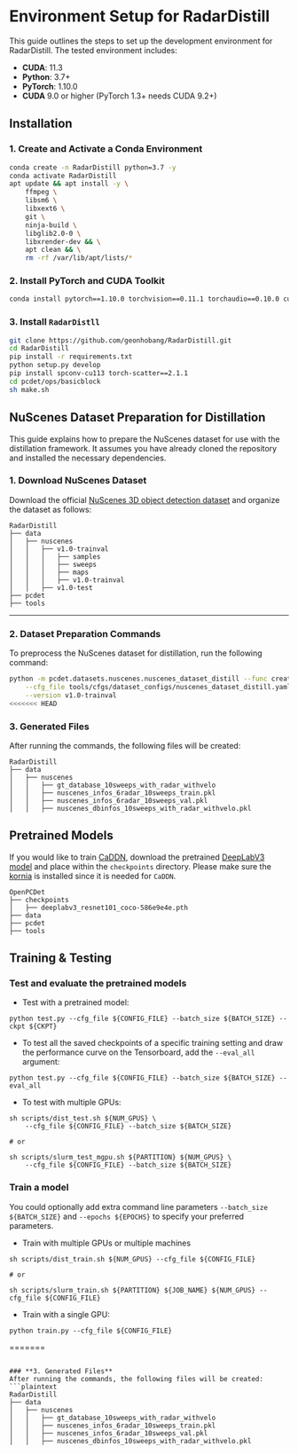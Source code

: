 # Environment Setup for RadarDistill

This guide outlines the steps to set up the development environment for RadarDistill. The tested environment includes:

- **CUDA**: 11.3
- **Python**: 3.7+
- **PyTorch**: 1.10.0
- **CUDA** 9.0 or higher (PyTorch 1.3+ needs CUDA 9.2+)

## **Installation**

### **1. Create and Activate a Conda Environment**
```bash
conda create -n RadarDistill python=3.7 -y
conda activate RadarDistill
apt update && apt install -y \
    ffmpeg \
    libsm6 \
    libxext6 \
    git \
    ninja-build \
    libglib2.0-0 \
    libxrender-dev && \
    apt clean && \
    rm -rf /var/lib/apt/lists/*
```

### **2. Install PyTorch and CUDA Toolkit**
```bash
conda install pytorch==1.10.0 torchvision==0.11.1 torchaudio==0.10.0 cudatoolkit=11.3 -c pytorch -c conda-forge -y
```

### **3. Install `RadarDistll`**
```bash
git clone https://github.com/geonhobang/RadarDistill.git
cd RadarDistill
pip install -r requirements.txt
python setup.py develop
pip install spconv-cu113 torch-scatter==2.1.1
cd pcdet/ops/basicblock
sh make.sh
```


## NuScenes Dataset Preparation for Distillation

This guide explains how to prepare the NuScenes dataset for use with the distillation framework. It assumes you have already cloned the repository and installed the necessary dependencies.

### **1. Download NuScenes Dataset**
Download the official [NuScenes 3D object detection dataset](https://www.nuscenes.org/download) and organize the dataset as follows:
```plaintext
RadarDistill
├── data
│   ├── nuscenes
│   │   ├── v1.0-trainval
│   │   │   ├── samples
│   │   │   ├── sweeps
│   │   │   ├── maps
│   │   │   ├── v1.0-trainval
│   │   ├── v1.0-test
├── pcdet
├── tools
```
---

### **2. Dataset Preparation Commands**
To preprocess the NuScenes dataset for distillation, run the following command:
```bash
python -m pcdet.datasets.nuscenes.nuscenes_dataset_distill --func create_nuscenes_infos \
    --cfg_file tools/cfgs/dataset_configs/nuscenes_dataset_distill.yaml \
    --version v1.0-trainval
<<<<<<< HEAD
```

### **3. Generated Files**
After running the commands, the following files will be created:
```plaintext
RadarDistill
├── data
│   ├── nuscenes
│   │   ├── gt_database_10sweeps_with_radar_withvelo
│   │   ├── nuscenes_infos_6radar_10sweeps_train.pkl
│   │   ├── nuscenes_infos_6radar_10sweeps_val.pkl
│   │   ├── nuscenes_dbinfos_10sweeps_with_radar_withvelo.pkl
```
## Pretrained Models
If you would like to train [CaDDN](../tools/cfgs/kitti_models/CaDDN.yaml), download the pretrained [DeepLabV3 model](https://download.pytorch.org/models/deeplabv3_resnet101_coco-586e9e4e.pth) and place within the `checkpoints` directory. Please make sure the [kornia](https://github.com/kornia/kornia) is installed since it is needed for `CaDDN`.
```
OpenPCDet
├── checkpoints
│   ├── deeplabv3_resnet101_coco-586e9e4e.pth
├── data
├── pcdet
├── tools
```

## Training & Testing


### Test and evaluate the pretrained models
* Test with a pretrained model: 
```shell script
python test.py --cfg_file ${CONFIG_FILE} --batch_size ${BATCH_SIZE} --ckpt ${CKPT}
```

* To test all the saved checkpoints of a specific training setting and draw the performance curve on the Tensorboard, add the `--eval_all` argument: 
```shell script
python test.py --cfg_file ${CONFIG_FILE} --batch_size ${BATCH_SIZE} --eval_all
```

* To test with multiple GPUs:
```shell script
sh scripts/dist_test.sh ${NUM_GPUS} \
    --cfg_file ${CONFIG_FILE} --batch_size ${BATCH_SIZE}

# or

sh scripts/slurm_test_mgpu.sh ${PARTITION} ${NUM_GPUS} \
    --cfg_file ${CONFIG_FILE} --batch_size ${BATCH_SIZE}
```


### Train a model
You could optionally add extra command line parameters `--batch_size ${BATCH_SIZE}` and `--epochs ${EPOCHS}` to specify your preferred parameters. 
  

* Train with multiple GPUs or multiple machines
```shell script
sh scripts/dist_train.sh ${NUM_GPUS} --cfg_file ${CONFIG_FILE}

# or 

sh scripts/slurm_train.sh ${PARTITION} ${JOB_NAME} ${NUM_GPUS} --cfg_file ${CONFIG_FILE}
```

* Train with a single GPU:
```shell script
python train.py --cfg_file ${CONFIG_FILE}
```
=======
```

### **3. Generated Files**
After running the commands, the following files will be created:
```plaintext
RadarDistill
├── data
│   ├── nuscenes
│   │   ├── gt_database_10sweeps_with_radar_withvelo
│   │   ├── nuscenes_infos_6radar_10sweeps_train.pkl
│   │   ├── nuscenes_infos_6radar_10sweeps_val.pkl
│   │   ├── nuscenes_dbinfos_10sweeps_with_radar_withvelo.pkl
```
